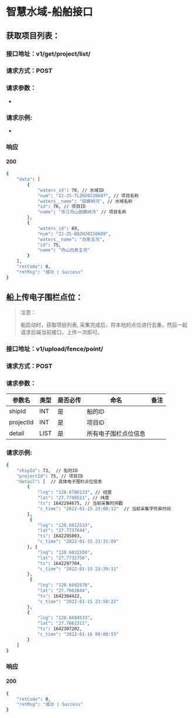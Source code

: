 # 智慧水域-船舶接口

## 获取项目列表：

### 接口地址：v1/get/project/list/

### 请求方式：POST

### 请求参数：

* 

### 请求示例:

* 

### 响应

#### 200

```bash
{
    "data": [
        {
            "waters_id": 70, // 水域ID
            "num": "ZJ-ZS-TLZH20220607", // 项目名称
            "waters__name": "田螺峙河", // 水域名称
            "id": 76, // 项目ID
            "name": "浙江舟山田螺峙河" // 项目名称
        },
        {
            "waters_id": 69,
            "num": "ZJ-ZS-BQZH20220609",
            "waters__name": "白泉主河",
            "id": 75,
            "name": "舟山白泉主河"
        }
    ],
    "retCode": 0,
    "retMsg": "成功 | Success"
}
```

## 船上传电子围栏点位：

> 注意： 
>
> 船启动时，获取项目列表,  采集完成后，将本地的点位进行去重，然后一起请求后端当前接口，上传一次即可。

### 接口地址：v1/upload/fence/point/

### 请求方式：POST

### 请求参数：

| 参数名    | 类型 | 是否必传 | 命名                 | 备注 |
| --------- | ---- | -------- | -------------------- | ---- |
| shipId    | INT  | 是       | 船的ID               |      |
| projectId | INT  | 是       | 项目ID               |      |
| detail    | LIST | 是       | 所有电子围栏点位信息 |      |

### 请求示例:

```bash
{
    "shipId": 73,  // 船的ID
    "projectId": 75, // 项目ID
    "detail": [  // 具体电子围栏点位信息
        {
            "lng": "120.6786133", // 经度
            "lat": "27.7798511", // 纬度
            "ts": 1642294675, // 当前采集时间戳
            "c_time": "2022-01-15 23:00:12"  // 当前采集字符串时间
        },
         {
            "lng": "120.6812533",
            "lat": "27.7737644",
            "ts": 1642295803,
            "c_time": "2022-01-15 23:31:09"
        }, {
            "lng": "120.6831556",
            "lat": "27.7732756",
            "ts": 1642297704,
            "c_time": "2022-01-15 23:39:11"
        },
         {
            "lng": "120.6682578",
            "lat": "27.7662844",
            "ts": 1642304422,
            "c_time": "2022-01-15 23:50:22"
        },
        {
            "lng": "120.6684533",
            "lat": "27.7662311",
            "ts": 1642307202,
            "c_time": "2022-01-16 00:09:53"
        }
    ]
}
```

### 响应

#### 200

```bash
{
    "retCode": 0,
    "retMsg": "成功 | Success"
}
```

